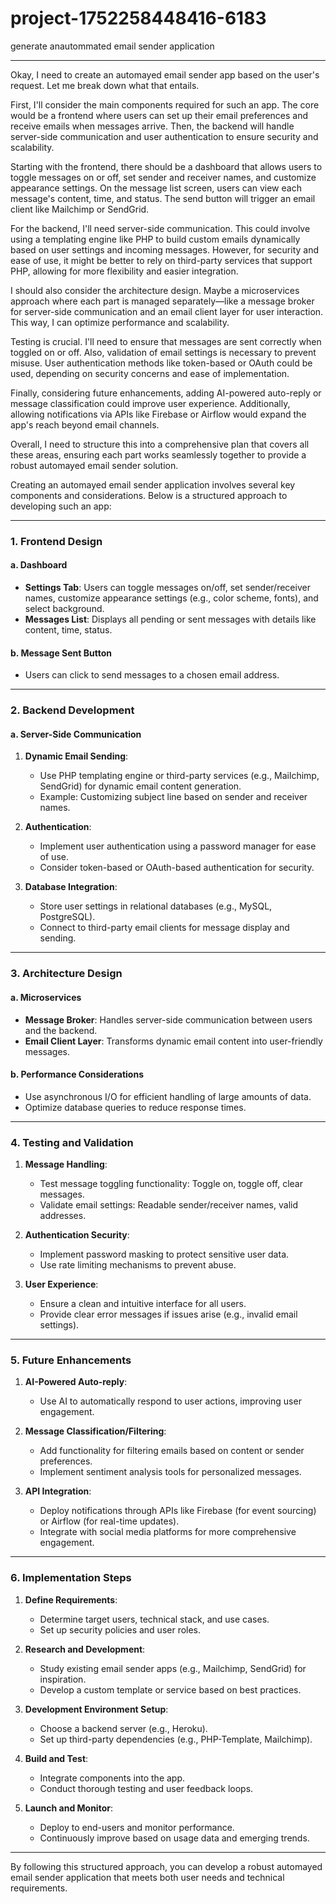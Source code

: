 # project-1752258448416-6183

generate anautommated email sender application

---

<think>
Okay, I need to create an automayed email sender app based on the user's request. Let me break down what that entails.

First, I'll consider the main components required for such an app. The core would be a frontend where users can set up their email preferences and receive emails when messages arrive. Then, the backend will handle server-side communication and user authentication to ensure security and scalability.

Starting with the frontend, there should be a dashboard that allows users to toggle messages on or off, set sender and receiver names, and customize appearance settings. On the message list screen, users can view each message's content, time, and status. The send button will trigger an email client like Mailchimp or SendGrid.

For the backend, I'll need server-side communication. This could involve using a templating engine like PHP to build custom emails dynamically based on user settings and incoming messages. However, for security and ease of use, it might be better to rely on third-party services that support PHP, allowing for more flexibility and easier integration.

I should also consider the architecture design. Maybe a microservices approach where each part is managed separately—like a message broker for server-side communication and an email client layer for user interaction. This way, I can optimize performance and scalability.

Testing is crucial. I'll need to ensure that messages are sent correctly when toggled on or off. Also, validation of email settings is necessary to prevent misuse. User authentication methods like token-based or OAuth could be used, depending on security concerns and ease of implementation.

Finally, considering future enhancements, adding AI-powered auto-reply or message classification could improve user experience. Additionally, allowing notifications via APIs like Firebase or Airflow would expand the app's reach beyond email channels.

Overall, I need to structure this into a comprehensive plan that covers all these areas, ensuring each part works seamlessly together to provide a robust automayed email sender solution.
</think>

Creating an automayed email sender application involves several key components and considerations. Below is a structured approach to developing such an app:

---

### **1. Frontend Design**

#### **a. Dashboard**
- **Settings Tab**: Users can toggle messages on/off, set sender/receiver names, customize appearance settings (e.g., color scheme, fonts), and select background.
- **Messages List**: Displays all pending or sent messages with details like content, time, status.

#### **b. Message Sent Button**
- Users can click to send messages to a chosen email address.

---

### **2. Backend Development**

#### **a. Server-Side Communication**
1. **Dynamic Email Sending**:
   - Use PHP templating engine or third-party services (e.g., Mailchimp, SendGrid) for dynamic email content generation.
   - Example: Customizing subject line based on sender and receiver names.

2. **Authentication**:
   - Implement user authentication using a password manager for ease of use.
   - Consider token-based or OAuth-based authentication for security.

3. **Database Integration**:
   - Store user settings in relational databases (e.g., MySQL, PostgreSQL).
   - Connect to third-party email clients for message display and sending.

---

### **3. Architecture Design**

#### **a. Microservices**
- **Message Broker**: Handles server-side communication between users and the backend.
- **Email Client Layer**: Transforms dynamic email content into user-friendly messages.

#### **b. Performance Considerations**
- Use asynchronous I/O for efficient handling of large amounts of data.
- Optimize database queries to reduce response times.

---

### **4. Testing and Validation**

1. **Message Handling**:
   - Test message toggling functionality: Toggle on, toggle off, clear messages.
   - Validate email settings: Readable sender/receiver names, valid addresses.

2. **Authentication Security**:
   - Implement password masking to protect sensitive user data.
   - Use rate limiting mechanisms to prevent abuse.

3. **User Experience**:
   - Ensure a clean and intuitive interface for all users.
   - Provide clear error messages if issues arise (e.g., invalid email settings).

---

### **5. Future Enhancements**

1. **AI-Powered Auto-reply**:
   - Use AI to automatically respond to user actions, improving user engagement.

2. **Message Classification/Filtering**:
   - Add functionality for filtering emails based on content or sender preferences.
   - Implement sentiment analysis tools for personalized messages.

3. **API Integration**:
   - Deploy notifications through APIs like Firebase (for event sourcing) or Airflow (for real-time updates).
   - Integrate with social media platforms for more comprehensive engagement.

---

### **6. Implementation Steps**

1. **Define Requirements**:
   - Determine target users, technical stack, and use cases.
   - Set up security policies and user roles.

2. **Research and Development**:
   - Study existing email sender apps (e.g., Mailchimp, SendGrid) for inspiration.
   - Develop a custom template or service based on best practices.

3. **Development Environment Setup**:
   - Choose a backend server (e.g., Heroku).
   - Set up third-party dependencies (e.g., PHP-Template, Mailchimp).

4. **Build and Test**:
   - Integrate components into the app.
   - Conduct thorough testing and user feedback loops.

5. **Launch and Monitor**:
   - Deploy to end-users and monitor performance.
   - Continuously improve based on usage data and emerging trends.

---

By following this structured approach, you can develop a robust automayed email sender application that meets both user needs and technical requirements.